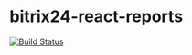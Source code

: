 # bitrix24-react-reports

[![Build Status](https://travis-ci.org/SainDev/bitrix24-react-reports.svg?branch=master)](https://travis-ci.org/SainDev/bitrix24-react-reports)